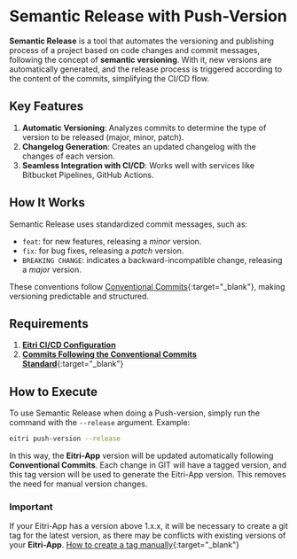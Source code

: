 # Semantic Release with Push-Version

**Semantic Release** is a tool that automates the versioning and publishing process of a project based on code changes and commit messages, following the concept of **semantic versioning**. With it, new versions are automatically generated, and the release process is triggered according to the content of the commits, simplifying the CI/CD flow.

## Key Features

1. **Automatic Versioning**: Analyzes commits to determine the type of version to be released (major, minor, patch).
2. **Changelog Generation**: Creates an updated changelog with the changes of each version.
3. **Seamless Integration with CI/CD**: Works well with services like Bitbucket Pipelines, GitHub Actions.

## How It Works

Semantic Release uses standardized commit messages, such as:

- `feat`: for new features, releasing a _minor_ version.
- `fix`: for bug fixes, releasing a _patch_ version.
- `BREAKING CHANGE`: indicates a backward-incompatible change, releasing a _major_ version.

These conventions follow [Conventional Commits](https://www.conventionalcommits.org/){:target="\_blank"}, making versioning predictable and structured.

## Requirements

1. [**Eitri CI/CD Configuration**](/quick-guides/ci-cd)
2. [**Commits Following the Conventional Commits Standard**](https://www.conventionalcommits.org/){:target="\_blank"}

## How to Execute

To use Semantic Release when doing a Push-version, simply run the command with the `--release` argument. Example:

```bash
eitri push-version --release
```

In this way, the **Eitri-App** version will be updated automatically following **Conventional Commits**. Each change in GIT will have a tagged version, and this tag version will be used to generate the Eitri-App version. This removes the need for manual version changes.

### Important

If your Eitri-App has a version above 1.x.x, it will be necessary to create a git tag for the latest version, as there may be conflicts with existing versions of your **Eitri-App**. [How to create a tag manually](https://git-scm.com/book/en/v2/Git-Basics-Tagging){:target="\_blank"}
